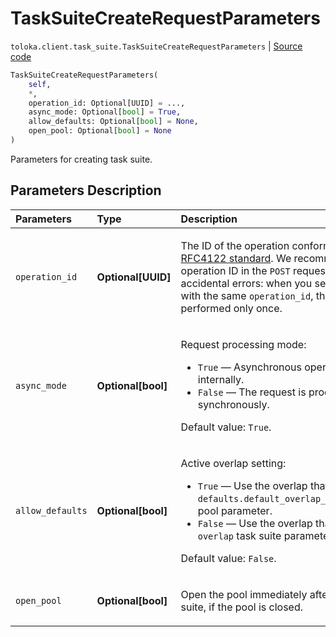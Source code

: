 # TaskSuiteCreateRequestParameters
`toloka.client.task_suite.TaskSuiteCreateRequestParameters` | [Source code](https://github.com/Toloka/toloka-kit/blob/v1.2.0/src/client/task_suite.py#L78)

```python
TaskSuiteCreateRequestParameters(
    self,
    *,
    operation_id: Optional[UUID] = ...,
    async_mode: Optional[bool] = True,
    allow_defaults: Optional[bool] = None,
    open_pool: Optional[bool] = None
)
```

Parameters for creating task suite.

## Parameters Description

| Parameters | Type | Description |
| :----------| :----| :-----------|
`operation_id`|**Optional\[UUID\]**|<p>The ID of the operation conforming to the [RFC4122 standard](https://tools.ietf.org/html/rfc4122). We recommended sending the operation ID in the `POST` requests to avoid accidental errors: when you send several requests with the same `operation_id`, the operation will be performed only once.</p>
`async_mode`|**Optional\[bool\]**|<p>Request processing mode:</p> <ul> <li>`True` — Asynchronous operation is started internally.</li> <li>`False` — The request is processed synchronously.</li> </ul> <p></p><p>Default value: `True`.</p>
`allow_defaults`|**Optional\[bool\]**|<p>Active overlap setting:</p> <ul> <li>`True` — Use the overlap that is set in the `defaults.default_overlap_for_new_task_suites` pool parameter.</li> <li>`False` — Use the overlap that is set in the `overlap` task suite parameter.</li> </ul> <p></p><p>Default value: `False`.</p>
`open_pool`|**Optional\[bool\]**|<p>Open the pool immediately after creating a task suite, if the pool is closed.</p>
